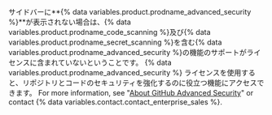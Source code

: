 サイドバーに**{% data variables.product.prodname_advanced_security %}**が表示されない場合は、{% data variables.product.prodname_code_scanning %}及び{% data variables.product.prodname_secret_scanning %}を含む{% data variables.product.prodname_advanced_security %}の機能のサポートがライセンスに含まれていないということです。 {% data variables.product.prodname_advanced_security %} ライセンスを使用すると、リポジトリとコードのセキュリティを強化するのに役立つ機能にアクセスできます。 For more information, see "[About GitHub Advanced Security](/github/getting-started-with-github/about-github-advanced-security)" or contact {% data variables.contact.contact_enterprise_sales %}.
